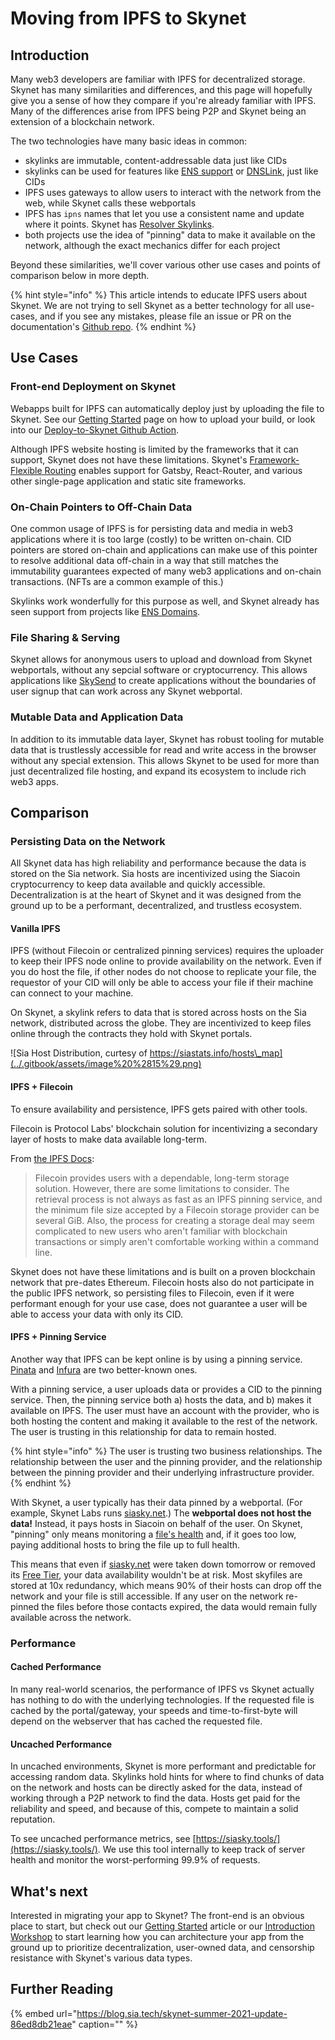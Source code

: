 # Moving from IPFS to Skynet

## Introduction

Many web3 developers are familiar with IPFS for decentralized storage. Skynet has many similarities and differences, and this page will hopefully give you a sense of how they compare if you're already familiar with IPFS. Many of the differences arise from IPFS being P2P and Skynet being an extension of a blockchain network.

The two technologies have many basic ideas in common:

* skylinks are immutable, content-addressable data just like CIDs
* skylinks can be used for features like [ENS support](../integrations/ens-ethereum-name-service.md#ens-support) or [DNSLink](../integrations/dnslink-and-domain-names.md#setting-dns-records), just like CIDs
* IPFS uses gateways to allow users to interact with the network from the web, while Skynet calls these webportals
* IPFS has `ipns` names that let you use a consistent name and update where it points. Skynet has [Resolver Skylinks](../skynet-topics/resolver-skylinks.md).
* both projects use the idea of "pinning" data to make it available on the network, although the exact mechanics differ for each project

Beyond these similarities, we'll cover various other use cases and points of comparison below in more depth.

{% hint style="info" %}
This article intends to educate IPFS users about Skynet. We are not trying to sell Skynet as a better technology for all use-cases, and if you see any mistakes, please file an issue or PR on the documentation's [Github repo](https://github.com/SkynetLabs/developer-guide).
{% endhint %}

## Use Cases

### Front-end Deployment on Skynet

Webapps built for IPFS can automatically deploy just by uploading the file to Skynet. See our [Getting Started](../getting-started.md#uploading-a-site-to-skynet) page on how to upload your build, or look into our [Deploy-to-Skynet Github Action](deploy-github-actions.md).

Although IPFS website hosting is limited by the frameworks that it can support, Skynet does not have these limitations. Skynet's [Framework-Flexible Routing](../skynet-topics/framework-flexible-routing.md) enables support for Gatsby, React-Router, and various other single-page application and static site frameworks.

### On-Chain Pointers to Off-Chain Data

One common usage of IPFS is for persisting data and media in web3 applications where it is too large \(costly\) to be written on-chain. CID pointers are stored on-chain and applications can make use of this pointer to resolve additional data off-chain in a way that still matches the immutability guarantees expected of many web3 applications and on-chain transactions. \(NFTs are a common example of this.\)

Skylinks work wonderfully for this purpose as well, and Skynet already has seen support from projects like [ENS Domains](https://ens.domains).

### File Sharing & Serving

Skynet allows for anonymous users to upload and download from Skynet webportals, without any sepcial software or cryptocurrency. This allows applications like [SkySend](https://skysend.hns.siasky.net/) to create applications without the boundaries of user signup that can work across any Skynet webportal. 

### Mutable Data and Application Data

In addition to its immutable data layer, Skynet has robust tooling for mutable data that is trustlessly accessible for read and write access in the browser without any special extension. This allows Skynet to be used for more than just decentralized file hosting, and expand its ecosystem to include rich web3 apps.

## Comparison

### Persisting Data on the Network

All Skynet data has high reliability and performance because the data is stored on the Sia network. Sia hosts are incentivized using the Siacoin cryptocurrency to keep data available and quickly accessible. Decentralization is at the heart of Skynet and it was designed from the ground up to be a performant, decentralized, and trustless ecosystem.

#### Vanilla IPFS

IPFS \(without Filecoin or centralized pinning services\) requires the uploader to keep their IPFS node online to provide availability on the network. Even if you do host the file, if other nodes do not choose to replicate your file, the requestor of your CID will only be able to access your file if their machine can connect to your machine.

On Skynet, a skylink refers to data that is stored across hosts on the Sia network, distributed across the globe. They are incentivized to keep files online through the contracts they hold with Skynet portals.

![Sia Host Distribution, curtesy of https://siastats.info/hosts\_map](../.gitbook/assets/image%20%2815%29.png)

#### IPFS + Filecoin

To ensure availability and persistence, IPFS gets paired with other tools.

Filecoin is Protocol Labs' blockchain solution for incentivizing a secondary layer of hosts to make data available long-term.

From [the IPFS Docs](https://docs.ipfs.io/concepts/persistence/#long-term-storage):

> Filecoin provides users with a dependable, long-term storage solution. However, there are some limitations to consider. The retrieval process is not always as fast as an IPFS pinning service, and the minimum file size accepted by a Filecoin storage provider can be several GiB. Also, the process for creating a storage deal may seem complicated to new users who aren't familiar with blockchain transactions or simply aren't comfortable working within a command line.

Skynet does not have these limitations and is built on a proven blockchain network that pre-dates Ethereum. Filecoin hosts also do not participate in the public IPFS network, so persisting files to Filecoin, even if it were performant enough for your use case, does not guarantee a user will be able to access your data with only its CID.

#### IPFS + Pinning Service

Another way that IPFS can be kept online is by using a pinning service. [Pinata](https://www.pinata.cloud/) and [Infura](https://infura.io/) are two better-known ones.

With a pinning service, a user uploads data or provides a CID to the pinning service. Then, the pinning service both a\) hosts the data, and b\) makes it available on IPFS. The user must have an account with the provider, who is both hosting the content and making it available to the rest of the network. The user is trusting in this relationship for data to remain hosted.

{% hint style="info" %}
 The user is trusting two business relationships. The relationship between the user and the pinning provider, and the relationship between the pinning provider and their underlying infrastructure provider.
{% endhint %}

With Skynet, a user typically has their data pinned by a webportal. \(For example, Skynet Labs runs [siasky.net](https://siasky.net/).\) The **webportal does not host the data!** Instead, it pays hosts in Siacoin on behalf of the user. On Skynet, "pinning" only means monitoring a [file's health](../skynet-topics/health-on-skynet.md) and, if it goes too low, paying additional hosts to bring the file up to full health.

This means that even if [siasky.net](https://siasky.net) were taken down tomorrow or removed its [Free Tier](https://support.siasky.net/siasky.net-accounts/sign-up-and-pick-a-tier#account-tiers), your data availability wouldn't be at risk. Most skyfiles are stored at 10x redundancy, which means 90% of their hosts can drop off the network and your file is still accessible. If any user on the network re-pinned the files before those contacts expired, the data would remain fully available across the network.

### Performance

#### Cached Performance

In many real-world scenarios, the performance of IPFS vs Skynet actually has nothing to do with the underlying technologies. If the requested file is cached by the portal/gateway, your speeds and time-to-first-byte will depend on the webserver that has cached the requested file.

#### Uncached Performance

In uncached environments, Skynet is more performant and predictable for accessing random data. Skylinks hold hints for where to find chunks of data on the network and hosts can be directly asked for the data, instead of working through a P2P network to find the data. Hosts get paid for the reliability and speed, and because of this, compete to maintain a solid reputation.

To see uncached performance metrics, see [https://siasky.tools/](https://siasky.tools/). We use this tool internally to keep track of server health and monitor the worst-performing 99.9% of requests.

## What's next

Interested in migrating your app to Skynet? The front-end is an obvious place to start, but check out our [Getting Started](../getting-started.md) article or our [Introduction Workshop](../skynet-workshops/introduction-workshop/) to start learning how you can architecture your app from the ground up to prioritize decentralization, user-owned data, and censorship resistance with Skynet's various data types.

## Further Reading

{% embed url="https://blog.sia.tech/skynet-summer-2021-update-86ed8db21eae" caption="" %}

